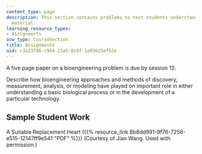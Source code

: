 ```yaml
---
content_type: page
description: This section contains problems to test students understanding of course
  material.
learning_resource_types:
- Assignments
ocw_type: CourseSection
title: Assignments
uid: c3a23786-c964-23a5-0c8f-1a93625ef52e
---
```


A five page paper on a bioengineering problem is due by session 13.

Describe how bioengineering approaches and methods of discovery, measurement, analysis, or modeling have played on important role in either understanding a basic biological process or in the development of a particular technology.

Sample Student Work
-------------------

A Suitable Replacement Heart ({{% resource_link 8b8dd991-9f76-7256-e515-12147ff9e541 "PDF" %}}) (Courtesy of Jiao Wang. Used with permission.)